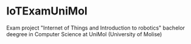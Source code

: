 # IoTExamUniMol
Exam project "Internet of Things and Introduction to robotics" bachelor deegree in Computer Science at UniMol (University of Molise)
